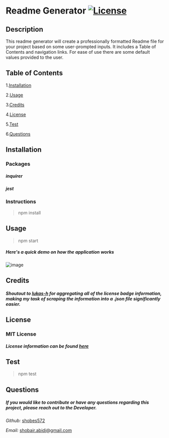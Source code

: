 
# Readme Generator      [![License](https://img.shields.io/badge/License-MIT-yellow.svg)](https://opensource.org/licenses/MIT)

## Description

This readme generator will create a professionally formatted Readme file for your project based on some user-prompted inputs.  It includes a Table of Contents and navigation links.  For ease of use there are some default values provided to the user.

## Table of Contents

1.[Installation](#installation)

2.[Usage](#usage)

3.[Credits](#credits)

4.[License](#license)

5.[Test](#test)

6.[Questions](#Questions)

## Installation

### Packages

##### inquirer

##### jest

### Instructions

> npm install

## Usage

> npm start

##### Here's a quick demo on how the application works 
![image](util/demo.gif)

## Credits

##### Shoutout to [lukas-h](https://gist.github.com/lukas-h/2a5d00690736b4c3a7ba#file-license-badges-md) for aggregating all of the license badge information, making my task of scraping the information into a .json file significantly easier.

## License

### MIT License

##### License information can be found [here](https://opensource.org/licenses/MIT)

## Test

> npm test

## Questions

##### If you would like to contribute or have any questions regarding this project, please reach out to the Developer. 

*Github:* [shobes572](https://www.github.com/shobes572)

*Email:* shobair.abidi@gmail.com
